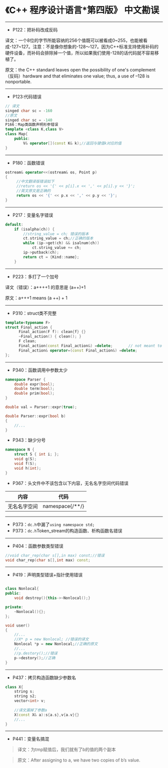 # 《C++ 程序设计语言*第四版》 中文勘误

---

* P122：把补码改成反码

译文：一个8位的字节所能容纳的256个值既可以被看成0~255，也能被看成-127~127。注意：不是像你想象的-128～127。因为C++标准支持使用补码的硬件设备，而补码会排除掉一个值，所以如果我们使用-128的话代码就不容易移植了。


原文：the C++ standard leaves open the possibility of one's complement （反码）hardware and that eliminates one value; thus, a use of –128 is nonportable. 

---

* P123:代码错误

``` C++
// 译文
singed char sc = -160
//原文
singed char sc = -140
P166：Map类函数声明形参错误
template <class K,class V>
class Map{
	public:
		V& operator[](const K& k);//返回与键值k对应的值
}
```

---

* P180：函数错误

``` C++
ostream& operator<<(ostream& os, Point p)
{
	 //中文翻译版错误如下
	 //return os << '{' << p[i].x << ',' << p[i].y << '}';
	 //英文原文是正确的
	 return os << '{' << p.x << ',' << p.y << '}';
}
```

---

* P217：变量名字错误

``` C++
default:
	if (isalpha(ch)) {
		//string_value = ch; 错误的版本
		ct.string_value = ch;//正确的版本
		while (ip->get(ch) && isalnum(ch))
			ct.string_value += ch;
		ip->putback(ch);
		return ct = {Kind::name};
	}
```

---

* P223：多打了一个加号

译文（错误）：a++++1 的意思是 (a++)+1 

原文：a+++1 means (a ++) + 1

---
* P310：struct类不完整
```c++
template<typename F>
struct Final_action {
      Final_action(F f): clean{f} {}
      ~Final_action() { clean(); }
      F clean;
      Final_action(const Final_action&) =delete;       // not meant to be copied (§3.3.4, §17.6.4)
      Final_action& operator=(const Final_action&) =delete;
};
```

---
* P340：函数调用中参数太少

```c++
namespace Parser {
	double expr(bool);
	double term(bool);
	double prim(bool);
}

double val = Parser::expr(true);

double Parser::expr(bool b)
{
	//...
}

```

* P343：缺少分号

```c++
namespace N {
	struct S { int i; };
	void g(S);
	void f(S);
	void h(int);
}
```

* P367：头文件中不该包含以下内容，无名名字空间代码错误

|内容|代码|
|:---:|:---:|
|无名名字空间|namespace{/**/}|

---

* P373：`dc.h`中漏了`using namespace std;`
* P373：`dc.h`Token_stream的构造函数、析构函数名错误

---

* P404：函数参数类型错误
```c++
//void char_rep(char s[],in max) const;//错误
void char_rep(char s[],int max) const;
```

---

* P419：声明类型错误+指针使用错误
```c++

class Nonlocal{
public:
	void destroy(){this->~Nonlocal();}

private:
	~Nonlocal(){};
};

void user()
{
	//...
	//X* p = new Nonlocal; //错误的译文
	Nonlocal *p = new Nonlocal;//正确的原文
	//...
	//p.destory();//错误
	p->destory();//正确
}
```

---

* P437：拷贝构造函数缺少参数名

```c++
class X{
	string s;
	string s2;
	vector<int> v;
	
	//译文漏掉了参数a
	X(const X& a):s{a.s},v{a.v}{}
	//...
}
```

---

* P441：变量名搞混

> 译文：为tmp赋值后，我们就有了b的值的两个副本

> 原文：After assigning to a, we have two copies of b’s value.
